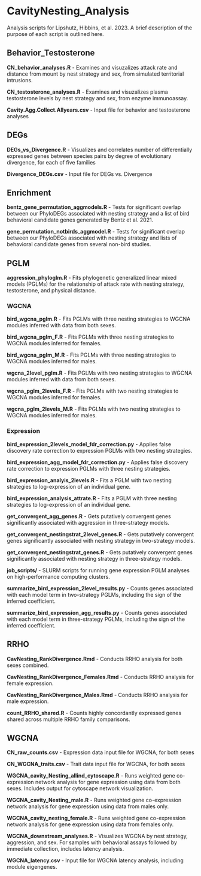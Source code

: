 # CavityNesting_Analysis

Analysis scripts for Lipshutz, Hibbins, et al. 2023. A brief description of the purpose 
of each script is outlined here. 

## Behavior_Testosterone

**CN_behavior_analyses.R** - Examines and visuzalizes attack rate and distance from mount by 
nest strategy and sex, from simulated territorial intrusions.

**CN_testosterone_analyses.R** - Examines and visuzalizes plasma testosterone levels by 
nest strategy and sex, from enzyme immunoassay.

**Cavity.Agg.Collect.Allyears.csv** - Input file for behavior and testosterone analyses

## DEGs

**DEGs_vs_Divergence.R** - Visualizes and correlates number of differentially expressed genes between 
species pairs by degree of evolutionary divergence, for each of five families

**Divergence_DEGs.csv** - Input file for DEGs vs. Divergence

## Enrichment
**bentz_gene_permutation_aggmodels.R** - Tests for significant overlap between our PhyloDEGs
associated with nesting strategy and a list of bird behavioral candidate genes generated by 
Bentz et al. 2021.

**gene_permutation_notbirds_aggmodel.R** - Tests for significant overlap between our PhyloDEGs
associated with nesting strategy and lists of behavioral candidate genes from several non-bird
studies. 

## PGLM
**aggression_phyloglm.R** - Fits phylogenetic generalized linear mixed models (PGLMs) for the 
relationship of attack rate with nesting strategy, testosterone, and physical distance. 

### WGCNA
**bird_wgcna_pglm.R** - Fits PGLMs with three nesting strategies to WGCNA modules inferred with
data from both sexes.

**bird_wgcna_pglm_F.R** - Fits PGLMs with three nesting strategies to WGCNA modules inferred for
females.

**bird_wgcna_pglm_M.R** - Fits PGLMs with three nesting strategies to WGCNA modules inferred for 
males. 

**wgcna_2level_pglm.R** - Fits PGLMs with two nesting strategies to WGCNA modules inferred with
data from both sexes.

**wgcna_pglm_2levels_F.R** - Fits PGLMs with two nesting strategies to WGCNA modules inferred for
females.

**wgcna_pglm_2levels_M.R** - Fits PGLMs with two nesting strategies to WGCNA modules inferred for 
males. 

### Expression

**bird_expression_2levels_model_fdr_correction.py** - Applies false discovery rate correction to 
expression PGLMs with two nesting strategies.

**bird_expression_agg_model_fdr_correction.py** - Applies false discovery rate correction to 
expression PGLMs with three nesting strategies. 

**bird_expression_analyis_2levels.R** - Fits a PGLM with two nesting strategies to log-expression
of an individual gene. 

**bird_expression_analysis_attrate.R** - Fits a PGLM with three nesting strategies to log-expression
of an individual gene. 

**get_convergent_agg_genes.R** - Gets putatively convergent genes significantly associated with 
aggression in three-strategy models. 

**get_convergent_nestingstrat_2level_genes.R** - Gets putatively convergent genes significantly 
associated with nesting strategy in two-strategy models.

**get_convergent_nestingstrat_genes.R** - Gets putatively convergent genes significantly
associated with nesting strategy in three-strategy models. 

**job_scripts/** - SLURM scripts for running gene expression PGLM analyses on high-performance
computing clusters. 

**summarize_bird_expression_2level_results.py** - Counts genes associated with each model term 
in two-strategy PGLMs, including the sign of the inferred coefficient. 

**summarize_bird_expression_agg_results.py** - Counts genes associated with each model term
in three-strategy PGLMs, including the sign of the inferred coefficient. 

## RRHO 

**CavNesting_RankDivergence.Rmd** - Conducts RRHO analysis for both sexes combined. 

**CavNesting_RankDivergence_Females.Rmd** - Conducts RRHO analysis for female expression. 

**CavNesting_RankDivergence_Males.Rmd** - Conducts RRHO analysis for male expression. 

**count_RRHO_shared.R** - Counts highly concordantly expressed genes shared across multiple
RRHO family comparisons. 

## WGCNA

**CN_raw_counts.csv** - Expression data input file for WGCNA, for both sexes

**CN_WGCNA_traits.csv** - Trait data input file for WGCNA, for both sexes

**WGCNA_cavity_Nesting_allind_cytoscape.R** - Runs weighted gene co-expression network analysis
for gene expression using data from both sexes. Includes output for cytoscape network visualization.

**WGCNA_cavity_Nesting_male.R** - Runs weighted gene co-expression network analysis
for gene expression using data from males only.

**WGCNA_cavity_nesting_female.R** - Runs weighted gene co-expression network analysis
for gene expression using data from females only.

**WGCNA_downstream_analyses.R** - Visualizes WGCNA by nest strategy, aggression, and sex. For samples 
with behavioral assays followed by immediate collection, includes latency analysis.

**WGCNA_latency.csv** - Input file for WGCNA latency analysis, including module eigengenes.






